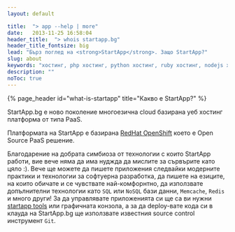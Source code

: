 ```yaml
---
layout: default

title:  "> app --help | more"
date:   2013-11-25 16:58:04
header_title:  "> whois startapp.bg"
header_title_fontsize: big
lead: "Бърз поглед на <strong>StartApp</strong>. Защо StartApp?"
slug: about
keywords: "хостинг, php хостинг, python хостинг, ruby хостинг, nodejs хостинг"
description: ""
noToc: true
---
```


{% page_header id="what-is-startapp" title="Какво е StartApp?" %}

<p class="lead">StartApp.bg е ново поколение многоезична cloud базирана уеб хостинг платформа от типа PaaS.</p>

Платформата на StartApp е базирана <a href="http://openshift.github.io/">RedHat OpenShift</a> което е Open Source PaaS решение.

Благодарение на добрата симбиоза от технологии с които StartApp работи, вие вече няма да има нуджда да мислите за сървърите като цяло :). Вече ще можете да пишете приложения следвайки модерните практики и технологии за софтуерна разработка, да пишете на езиците, на които обичате и се чувствате най-комфорнтно, да използвате допълнителни технологии като `SQL` или `NoSQL` бази данни, `Memcache`, `Redis` и много други!
За да управлявате приложенията си ще са ви нужни [startapp tools]({{site.startapp.tools_page}}#install-app-macos) или графичната конзола, а за да deploy-вате кода си в клауда на StartApp.bg ще използвате известния source control инструмент `Git`.